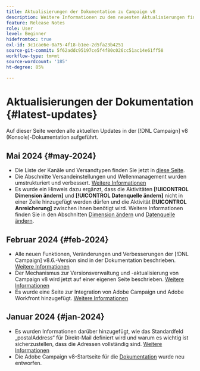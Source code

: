 ```yaml
---
title: Aktualisierungen der Dokumentation zu Campaign v8
description: Weitere Informationen zu den neuesten Aktualisierungen finden Sie in der Dokumentation zu Campaign v8
feature: Release Notes
role: User
level: Beginner
hidefromtoc: true
exl-id: 3c1cae6e-0a75-4f18-b1ee-2d5fa23b4251
source-git-commit: 5f62addc95197ce5f4f80c026cc51ac14e61ff58
workflow-type: tm+mt
source-wordcount: '185'
ht-degree: 85%

---
```


# Aktualisierungen der Dokumentation {#latest-updates}

Auf dieser Seite werden alle aktuellen Updates in der [!DNL Campaign] v8 (Konsole)-Dokumentation aufgeführt.


## Mai 2024 {#may-2024}

* Die Liste der Kanäle und Versandtypen finden Sie jetzt in [diese Seite](create-message.md).
* Die Abschnitte Versandeinstellungen und Wellenmanagement wurden umstrukturiert und verbessert. [Weitere Informationen](../send/configure-and-send.md)
* Es wurde ein Hinweis dazu ergänzt, dass die Aktivitäten **[!UICONTROL Dimension ändern]** und **[!UICONTROL Datenquelle ändern]** nicht in einer Zeile hinzugefügt werden dürfen und die Aktivität **[!UICONTROL Anreicherung]** zwischen ihnen benötigt wird. Weitere Informationen finden Sie in den Abschnitten [Dimension ändern](../../automation/workflow/change-dimension.md) und [Datenquelle ändern](../../automation/workflow/change-data-source.md).

## Februar 2024 {#feb-2024}

* Alle neuen Funktionen, Veränderungen und Verbesserungen der [!DNL Campaign] v8.6.-Version sind in der Dokumentation beschrieben. [Weitere Informationen](release-notes.md)
* Der Mechanismus zur Versionsverwaltung und -aktualisierung von Campaign v8 wird jetzt auf einer eigenen Seite beschrieben. [Weitere Informationen](upgrades.md)
* Es wurde eine Seite zur Integration von Adobe Campaign und Adobe Workfront hinzugefügt. [Weitere Informationen](../connect/ac-workfront.md)

## Januar 2024 {#jan-2024}

* Es wurden Informationen darüber hinzugefügt, wie das Standardfeld „postalAddress“ für Direkt-Mail definiert wird und warum es wichtig ist sicherzustellen, dass die Adressen vollständig sind. [Weitere Informationen](../send/direct-mail.md)
* Die Adobe Campaign v8-Startseite für die [Dokumentation](../campaign-home.md) wurde neu entworfen.
